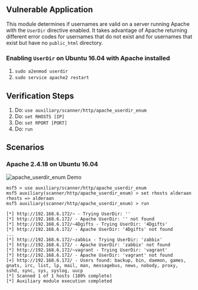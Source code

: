 ## Vulnerable Application

This module determines if usernames are valid on a server running Apache with the `UserDir` directive enabled. 
It takes advantage of Apache returning different error codes for usernames that do not exist and for usernames
that exist but have no `public_html` directory.

### Enabling  `UserDir` on Ubuntu 16.04 with Apache installed
1. `sudo a2enmod userdir`
2. `sudo service apache2 restart`

## Verification Steps

1. Do: ```use auxiliary/scanner/http/apache_userdir_enum```
2. Do: ```set RHOSTS [IP]```
3. Do: ```set RPORT [PORT]```
4. Do: ```run```

## Scenarios

### Apache 2.4.18 on Ubuntu 16.04

![apache_userdir_enum Demo](https://i.imgur.com/UZanfTI.gif)

```
msf5 > use auxiliary/scanner/http/apache_userdir_enum
msf5 auxiliary(scanner/http/apache_userdir_enum) > set rhosts alderaan
rhosts => alderaan
msf5 auxiliary(scanner/http/apache_userdir_enum) > run

[*] http://192.168.6.172/~ - Trying UserDir: ''
[*] http://192.168.6.172/ - Apache UserDir: '' not found
[*] http://192.168.6.172/~4Dgifts - Trying UserDir: '4Dgifts'
[*] http://192.168.6.172/ - Apache UserDir: '4Dgifts' not found
...
[*] http://192.168.6.172/~zabbix - Trying UserDir: 'zabbix'
[*] http://192.168.6.172/ - Apache UserDir: 'zabbix' not found
[*] http://192.168.6.172/~vagrant - Trying UserDir: 'vagrant'
[*] http://192.168.6.172/ - Apache UserDir: 'vagrant' not found
[+] http://192.168.6.172/ - Users found: backup, bin, daemon, games, gnats, irc, list, lp, mail, man, messagebus, news, nobody, proxy, sshd, sync, sys, syslog, uucp
[*] Scanned 1 of 1 hosts (100% complete)
[*] Auxiliary module execution completed
```

